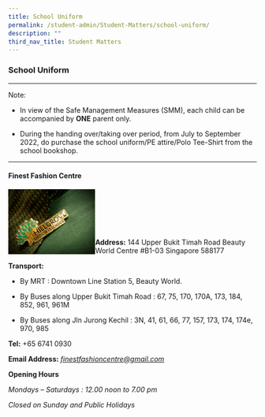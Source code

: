 ```yaml
---
title: School Uniform
permalink: /student-admin/Student-Matters/school-uniform/
description: ""
third_nav_title: Student Matters
---
```

### **School Uniform**
------------------------------------------------------------------------
Note:

*   In view of the Safe Management Measures (SMM), each child can be accompanied by **ONE** parent only.
    
*   During the handing over/taking over period, from July to September 2022, do purchase the school uniform/PE attire/Polo Tee-Shirt from the school bookshop.

------------------------------------------------------------------------
#### **Finest Fashion Centre**

<img src="/images/finest%20fashion%20centre.gif" 
     style="width:35%" align=left>
<br><br><br><br><br>

**Address:** 144 Upper Bukit Timah Road Beauty World Centre #B1-03 Singapore 588177

**Transport:**

*   By MRT : Downtown Line Station 5, Beauty World.
    
*   By Buses along Upper Bukit Timah Road : 67, 75, 170, 170A, 173, 184, 852, 961, 961M
    
*   By Buses along Jln Jurong Kechil : 3N, 41, 61, 66, 77, 157, 173, 174, 174e, 970, 985
    

**Tel:** +65 6741 0930

**Email Address:** [_finestfashioncentre@gmail.com_](mailto:finestfashioncentre@gmail.com)

**Opening Hours**

_Mondays – Saturdays : 12.00 noon to 7.00 pm_

_Closed on Sunday and Public Holidays_